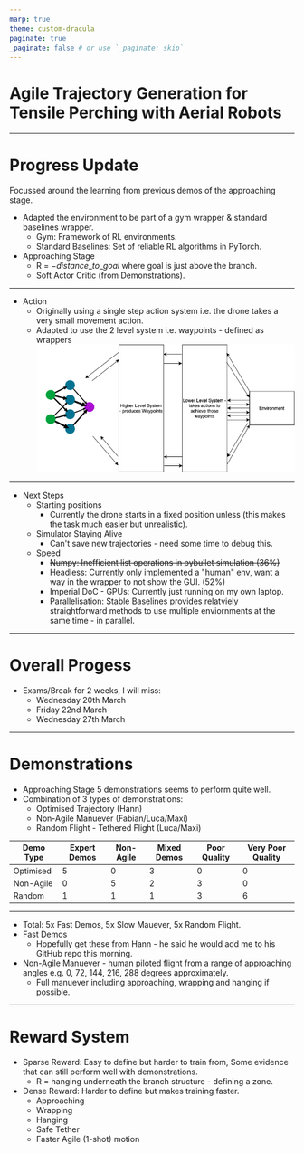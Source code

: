 ```yaml
---
marp: true
theme: custom-dracula
paginate: true
_paginate: false # or use `_paginate: skip`
---
```


# Agile Trajectory Generation for Tensile Perching with Aerial Robots

---
# Progress Update
Focussed around the learning from previous demos of the approaching stage.
- Adapted the environment to be part of a gym wrapper & standard baselines wrapper.
  - Gym: Framework of RL environments.
  - Standard Baselines: Set of reliable RL algorithms in PyTorch.
- Approaching Stage
  - R = $-distance\_to\_goal$ where goal is just above the branch.
  - Soft Actor Critic (from Demonstrations).

---
- Action
  - Originally using a single step action system i.e. the drone takes a very small movement action.
  - Adapted to use the 2 level system i.e. waypoints - defined as wrappers
![w:850](systemDesign.drawio-2.png)

---
- Next Steps
  - Starting positions
    - Currently the drone starts in a fixed position unless (this makes the task much easier but unrealistic).
  - Simulator Staying Alive
    - Can't save new trajectories - need some time to debug this.
  - Speed
    - ~~Numpy: Inefficient list operations in pybullet simulation (36%)~~
    - Headless: Currently only implemented a "human" env, want a way in the wrapper to not show the GUI. (52%)
    - Imperial DoC - GPUs: Currently just running on my own laptop.
    - Parallelisation: Stable Baselines provides relatviely straightforward methods to use multiple enviornments at the same time - in parallel.

---
# Overall Progess
- Exams/Break for 2 weeks, I will miss:
  - Wednesday 20th March
  - Friday 22nd March 
  - Wednesday 27th March


---
# Demonstrations
- Approaching Stage 5 demonstrations seems to perform quite well.
- Combination of 3 types of demonstrations:
  - Optimised Trajectory (Hann)
  - Non-Agile Manuever (Fabian/Luca/Maxi)
  - Random Flight - Tethered Flight (Luca/Maxi)

| Demo Type | Expert Demos | Non-Agile | Mixed Demos | Poor Quality | Very Poor Quality |
|---------- |----------|----------|----------|----------|----------|
|Optimised| 5 | 0 | 3 | 0 | 0 |
|Non-Agile| 0 | 5 | 2 | 3 | 0 |
|Random   | 1 | 1 | 1 | 3 | 6 |

---
- Total: 5x Fast Demos, 5x Slow Mauever, 5x Random Flight.
- Fast Demos
  - Hopefully get these from Hann - he said he would add me to his GitHub repo this morning.
- Non-Agile Manuever - human piloted flight from a range of approaching angles e.g. 0, 72, 144, 216, 288 degrees approximately.
  - Full manuever including approaching, wrapping and hanging if possible.


---
# Reward System
- Sparse Reward: Easy to define but harder to train from, Some evidence that can still perform well with demonstrations.
  - R = hanging underneath the branch structure - defining a zone.
- Dense Reward: Harder to define but makes training faster.
  - Approaching
  - Wrapping
  - Hanging
  - Safe Tether
  - Faster Agile (1-shot) motion